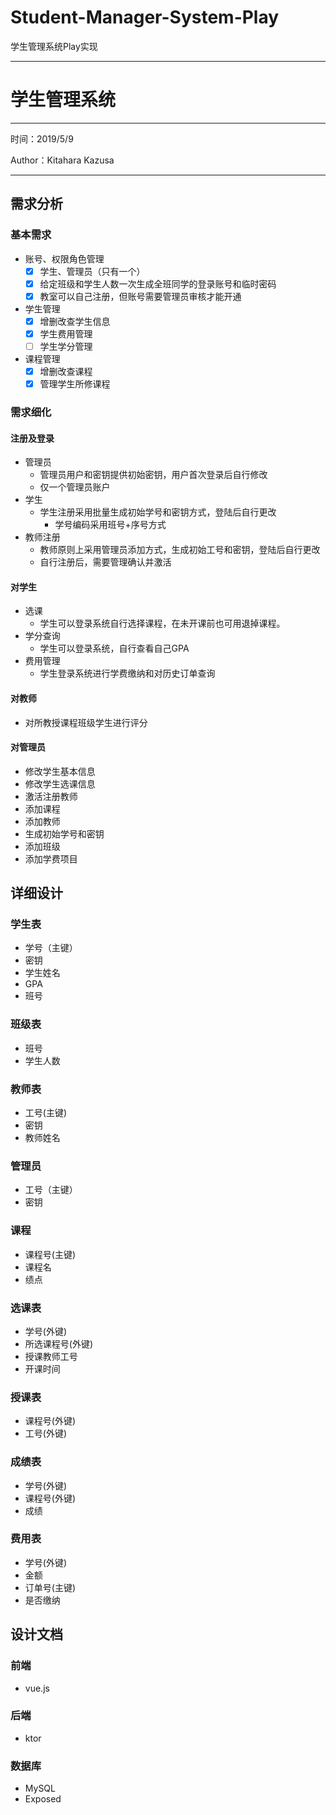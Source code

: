 # Student-Manager-System-Play
学生管理系统Play实现

--------
# 学生管理系统

------

时间：2019/5/9

Author：Kitahara Kazusa

------

## 需求分析

### 基本需求

- 账号、权限角色管理
  - [x] 学生、管理员（只有一个）
  - [x] 给定班级和学生人数一次生成全班同学的登录账号和临时密码
  - [x] 教室可以自己注册，但账号需要管理员审核才能开通
- 学生管理
  - [x] 增删改查学生信息
  - [x] 学生费用管理
  - [ ] 学生学分管理
- 课程管理
  - [x] 增删改查课程
  - [x] 管理学生所修课程

### 需求细化

#### 注册及登录

- 管理员
  - 管理员用户和密钥提供初始密钥，用户首次登录后自行修改
  - 仅一个管理员账户
- 学生
  - 学生注册采用批量生成初始学号和密钥方式，登陆后自行更改
    - 学号编码采用班号+序号方式
- 教师注册
  - 教师原则上采用管理员添加方式，生成初始工号和密钥，登陆后自行更改
  - 自行注册后，需要管理确认并激活

#### 对学生

- 选课
  - 学生可以登录系统自行选择课程，在未开课前也可用退掉课程。
- 学分查询
  - 学生可以登录系统，自行查看自己GPA
- 费用管理
  - 学生登录系统进行学费缴纳和对历史订单查询

#### 对教师

- 对所教授课程班级学生进行评分

#### 对管理员

- 修改学生基本信息
- 修改学生选课信息
- 激活注册教师
- 添加课程
- 添加教师
- 生成初始学号和密钥
- 添加班级
- 添加学费项目



## 详细设计

### 学生表

- 学号（主键）
- 密钥
- 学生姓名
- GPA
- 班号

### 班级表

- 班号
- 学生人数

### 教师表

- 工号(主键)
- 密钥
- 教师姓名

### 管理员

- 工号（主键）
- 密钥

### 课程

- 课程号(主键)
- 课程名
- 绩点

### 选课表

- 学号(外键)
- 所选课程号(外键)
- 授课教师工号
- 开课时间

### 授课表

- 课程号(外键)
- 工号(外键)

### 成绩表

- 学号(外键)
- 课程号(外键)
- 成绩

### 费用表

- 学号(外键)
- 金额
- 订单号(主键)
- 是否缴纳

## 设计文档

### 前端

- vue.js

### 后端

- ktor

### 数据库

- MySQL
- Exposed

